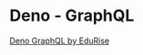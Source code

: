 # Deno - GraphQL

[Deno GraphQL by EduRise](https://www.youtube.com/playlist?list=PLE9cyLFRZmXKZjvwqFbU-Wl3x04JR04e9)
